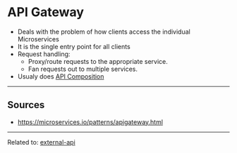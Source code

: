 # API Gateway
* Deals with the problem of how clients access the individual Microservices
* It is the single entry point for all clients
* Request handling:
	* Proxy/route requests to the appropriate service. 
	* Fan requests out to multiple services.
* Usualy does [API Composition](api-composition.md)

<hr>

## Sources
* https://microservices.io/patterns/apigateway.html


<hr>

Related to: [external-api](external-api)